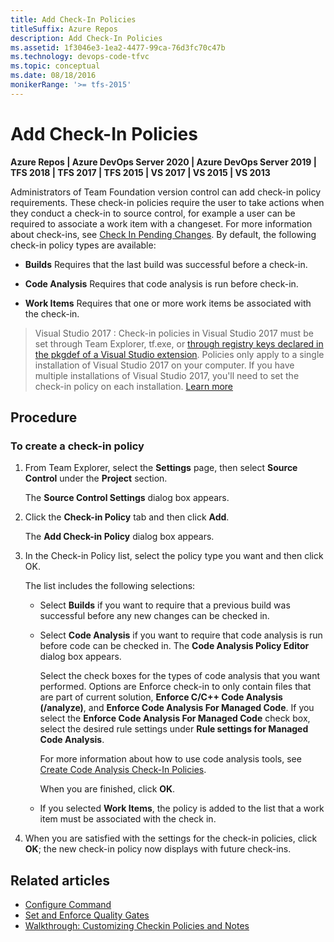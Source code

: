 ```yaml
---
title: Add Check-In Policies
titleSuffix: Azure Repos
description: Add Check-In Policies
ms.assetid: 1f3046e3-1ea2-4477-99ca-76d3fc70c47b
ms.technology: devops-code-tfvc
ms.topic: conceptual
ms.date: 08/18/2016
monikerRange: '>= tfs-2015'
---
```



# Add Check-In Policies

**Azure Repos | Azure DevOps Server 2020 | Azure DevOps Server 2019 | TFS 2018 | TFS 2017 | TFS 2015 | VS 2017 | VS 2015 | VS 2013**

Administrators of Team Foundation version control can add check-in policy requirements. These check-in policies require the user to take actions when they conduct a check-in to source control, for example a user can be required to associate a work item with a changeset. For more information about check-ins, see [Check In Pending Changes](/previous-versions/visualstudio/visual-studio-2010/ms181411(v=vs.100)). By default, the following check-in policy types are available:

-   **Builds**   Requires that the last build was successful before a check-in.

-   **Code Analysis**   Requires that code analysis is run before check-in.

-   **Work Items**   Requires that one or more work items be associated with the check-in.

> Visual Studio 2017 : Check-in policies in Visual Studio 2017 must be set through Team Explorer, tf.exe, or [through registry keys declared in the pkgdef of a Visual Studio extension](/visualstudio/extensibility/internals/createpkgdef-utility). Policies only apply to a single installation of Visual Studio 2017 on your computer. If you have multiple installations of Visual Studio 2017, you'll need to set the check-in policy on each installation. [Learn more](/visualstudio/extensibility/what-s-new-in-the-visual-studio-2017-sdk)


## Procedure

### To create a check-in policy

1.  From Team Explorer, select the **Settings** page, then select  **Source Control** under the **Project** section.

    The **Source Control Settings** dialog box appears.

2.  Click the **Check-in Policy** tab and then click **Add**.

    The **Add Check-in Policy** dialog box appears.

3.  In the Check-in Policy list, select the policy type you want and then click OK.

    The list includes the following selections:

    -   Select **Builds** if you want to require that a previous build was successful before any new changes can be checked in.

    -   Select **Code Analysis** if you want to require that code analysis is run before code can be checked in. The **Code Analysis Policy Editor** dialog box appears.

        Select the check boxes for the types of code analysis that you want performed. Options are Enforce check-in to only contain files that are part of current solution, **Enforce C/C++ Code Analysis (/analyze)**, and **Enforce Code Analysis For Managed Code**. If you select the **Enforce Code Analysis For Managed Code** check box, select the desired rule settings under **Rule settings for Managed Code Analysis**.

        For more information about how to use code analysis tools, see [Create Code Analysis Check-In Policies](/visualstudio/code-quality/how-to-create-or-update-standard-code-analysis-check-in-policies).

        When you are finished, click **OK**.

    -   If you selected **Work Items**, the policy is added to the list that a work item must be associated with the check in.

4.  When you are satisfied with the settings for the check-in policies, click **OK**; the new check-in policy now displays with future check-ins.

## Related articles 

- [Configure Command](configure-command.md)
- [Set and Enforce Quality Gates](set-enforce-quality-gates.md)
- [Walkthrough: Customizing Checkin Policies and Notes](/previous-versions/ms181281(v=vs.100))